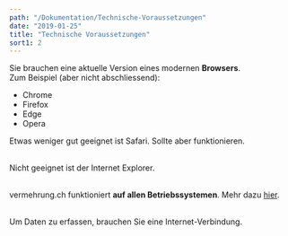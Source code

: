 ```yaml
---
path: "/Dokumentation/Technische-Voraussetzungen"
date: "2019-01-25"
title: "Technische Voraussetzungen"
sort1: 2
---
```


Sie brauchen eine aktuelle Version eines modernen **Browsers**.<br/>
Zum Beispiel (aber nicht abschliessend):
- Chrome
- Firefox
- Edge
- Opera

Etwas weniger gut geeignet ist Safari. Sollte aber funktionieren.<br/><br/>

Nicht geeignet ist der Internet Explorer.<br/><br/>

vermehrung.ch funktioniert **auf allen Betriebssystemen**. Mehr dazu [hier](/Dokumentation/PWA).<br/><br/>

Um Daten zu erfassen, brauchen Sie eine Internet-Verbindung.
